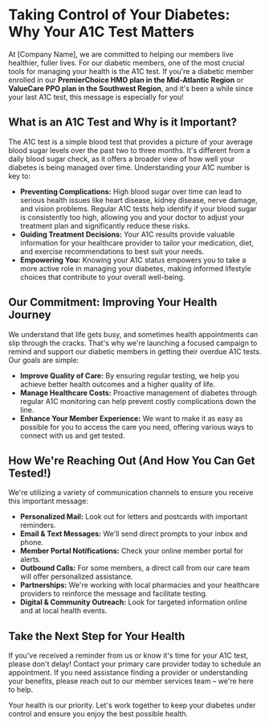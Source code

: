 
# Taking Control of Your Diabetes: Why Your A1C Test Matters

At [Company Name], we are committed to helping our members live healthier, fuller lives. For our diabetic members, one of the most crucial tools for managing your health is the A1C test. If you're a diabetic member enrolled in our **PremierChoice HMO plan in the Mid-Atlantic Region** or **ValueCare PPO plan in the Southwest Region**, and it's been a while since your last A1C test, this message is especially for you!

## What is an A1C Test and Why is it Important?

The A1C test is a simple blood test that provides a picture of your average blood sugar levels over the past two to three months. It's different from a daily blood sugar check, as it offers a broader view of how well your diabetes is being managed over time. Understanding your A1C number is key to:

*   **Preventing Complications:** High blood sugar over time can lead to serious health issues like heart disease, kidney disease, nerve damage, and vision problems. Regular A1C tests help identify if your blood sugar is consistently too high, allowing you and your doctor to adjust your treatment plan and significantly reduce these risks.
*   **Guiding Treatment Decisions:** Your A1C results provide valuable information for your healthcare provider to tailor your medication, diet, and exercise recommendations to best suit your needs.
*   **Empowering You:** Knowing your A1C status empowers you to take a more active role in managing your diabetes, making informed lifestyle choices that contribute to your overall well-being.

## Our Commitment: Improving Your Health Journey

We understand that life gets busy, and sometimes health appointments can slip through the cracks. That's why we're launching a focused campaign to remind and support our diabetic members in getting their overdue A1C tests. Our goals are simple:

*   **Improve Quality of Care:** By ensuring regular testing, we help you achieve better health outcomes and a higher quality of life.
*   **Manage Healthcare Costs:** Proactive management of diabetes through regular A1C monitoring can help prevent costly complications down the line.
*   **Enhance Your Member Experience:** We want to make it as easy as possible for you to access the care you need, offering various ways to connect with us and get tested.

## How We're Reaching Out (And How You Can Get Tested!)

We're utilizing a variety of communication channels to ensure you receive this important message:

*   **Personalized Mail:** Look out for letters and postcards with important reminders.
*   **Email & Text Messages:** We'll send direct prompts to your inbox and phone.
*   **Member Portal Notifications:** Check your online member portal for alerts.
*   **Outbound Calls:** For some members, a direct call from our care team will offer personalized assistance.
*   **Partnerships:** We're working with local pharmacies and your healthcare providers to reinforce the message and facilitate testing.
*   **Digital & Community Outreach:** Look for targeted information online and at local health events.

## Take the Next Step for Your Health

If you've received a reminder from us or know it's time for your A1C test, please don't delay! Contact your primary care provider today to schedule an appointment. If you need assistance finding a provider or understanding your benefits, please reach out to our member services team – we're here to help.

Your health is our priority. Let's work together to keep your diabetes under control and ensure you enjoy the best possible health.
